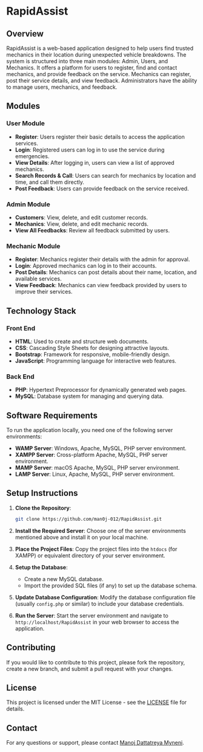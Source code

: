 # RapidAssist

## Overview

RapidAssist is a web-based application designed to help users find trusted mechanics in their location during unexpected vehicle breakdowns. The system is structured into three main modules: Admin, Users, and Mechanics. It offers a platform for users to register, find and contact mechanics, and provide feedback on the service. Mechanics can register, post their service details, and view feedback. Administrators have the ability to manage users, mechanics, and feedback.

## Modules

### User Module
- **Register**: Users register their basic details to access the application services.
- **Login**: Registered users can log in to use the service during emergencies.
- **View Details**: After logging in, users can view a list of approved mechanics.
- **Search Records & Call**: Users can search for mechanics by location and time, and call them directly.
- **Post Feedback**: Users can provide feedback on the service received.

### Admin Module
- **Customers**: View, delete, and edit customer records.
- **Mechanics**: View, delete, and edit mechanic records.
- **View All Feedbacks**: Review all feedback submitted by users.

### Mechanic Module
- **Register**: Mechanics register their details with the admin for approval.
- **Login**: Approved mechanics can log in to their accounts.
- **Post Details**: Mechanics can post details about their name, location, and available services.
- **View Feedback**: Mechanics can view feedback provided by users to improve their services.

## Technology Stack

### Front End
- **HTML**: Used to create and structure web documents.
- **CSS**: Cascading Style Sheets for designing attractive layouts.
- **Bootstrap**: Framework for responsive, mobile-friendly design.
- **JavaScript**: Programming language for interactive web features.

### Back End
- **PHP**: Hypertext Preprocessor for dynamically generated web pages.
- **MySQL**: Database system for managing and querying data.

## Software Requirements

To run the application locally, you need one of the following server environments:

- **WAMP Server**: Windows, Apache, MySQL, PHP server environment.
- **XAMPP Server**: Cross-platform Apache, MySQL, PHP server environment.
- **MAMP Server**: macOS Apache, MySQL, PHP server environment.
- **LAMP Server**: Linux, Apache, MySQL, PHP server environment.

## Setup Instructions

1. **Clone the Repository**:
    ```bash
    git clone https://github.com/man0j-012/RapidAssist.git
    ```

2. **Install the Required Server**:
    Choose one of the server environments mentioned above and install it on your local machine.

3. **Place the Project Files**:
    Copy the project files into the `htdocs` (for XAMPP) or equivalent directory of your server environment.

4. **Setup the Database**:
    - Create a new MySQL database.
    - Import the provided SQL files (if any) to set up the database schema.

5. **Update Database Configuration**:
    Modify the database configuration file (usually `config.php` or similar) to include your database credentials.

6. **Run the Server**:
    Start the server environment and navigate to `http://localhost/RapidAssist` in your web browser to access the application.

## Contributing

If you would like to contribute to this project, please fork the repository, create a new branch, and submit a pull request with your changes.

## License

This project is licensed under the MIT License - see the [LICENSE](LICENSE) file for details.

## Contact

For any questions or support, please contact [Manoj Dattatreya Myneni](mailto:mmyne@uic.edu).

